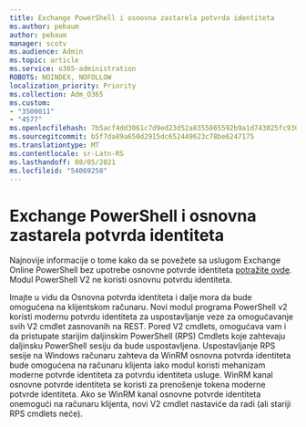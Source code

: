```yaml
---
title: Exchange PowerShell i osnovna zastarela potvrda identiteta
ms.author: pebaum
author: pebaum
manager: scotv
ms.audience: Admin
ms.topic: article
ms.service: o365-administration
ROBOTS: NOINDEX, NOFOLLOW
localization_priority: Priority
ms.collection: Adm_O365
ms.custom:
- "3500011"
- "4577"
ms.openlocfilehash: 7b5acf4dd3061c7d9ed23d52a8355865592b9a1d743025fc9300dcda5a18831a
ms.sourcegitcommit: b5f7da89a650d2915dc652449623c78be6247175
ms.translationtype: MT
ms.contentlocale: sr-Latn-RS
ms.lasthandoff: 08/05/2021
ms.locfileid: "54069258"
---
```

# <a name="exchange-powershell-and-basic-authentication-deprecation"></a>Exchange PowerShell i osnovna zastarela potvrda identiteta

Najnovije informacije o tome kako da se povežete sa uslugom Exchange Online PowerShell bez upotrebe osnovne potvrde identiteta [potražite ovde](https://aka.ms/exops-docs). Modul PowerShell V2 ne koristi osnovnu potvrdu identiteta.

Imajte u vidu da Osnovna potvrda identiteta i dalje mora da bude omogućena na klijentskom računaru.
Novi modul programa PowerShell v2 koristi modernu potvrdu identiteta za uspostavljanje veze za omogućavanje svih V2 cmdlet zasnovanih na REST. Pored V2 cmdlets, omogućava vam i da pristupate starijim daljinskim PowerShell (RPS) Cmdlets koje zahtevaju daljinsku PowerShell sesiju da bude uspostavljena. Uspostavljanje RPS sesije na Windows računaru zahteva da WinRM osnovna potvrda identiteta bude omogućena na računaru klijenta iako modul koristi mehanizam moderne potvrde identiteta za potvrdu identiteta usluge. WinRM kanal osnovne potvrde identiteta se koristi za prenošenje tokena moderne potvrde identiteta. Ako se WinRM kanal osnovne potvrde identiteta onemogući na računaru klijenta, novi V2 cmdlet nastaviće da radi (ali stariji RPS cmdlets neće).
